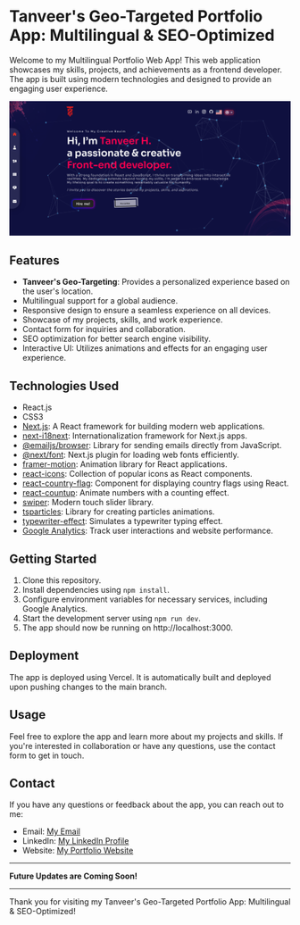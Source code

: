 # Tanveer's Geo-Targeted Portfolio App: Multilingual & SEO-Optimized

Welcome to my Multilingual Portfolio Web App! This web application showcases my skills, projects, and achievements as a frontend developer. The app is built using modern technologies and designed to provide an engaging user experience.


![Home Screen or OpenGraph Image](./public/og.png)

## Features

- **Tanveer's Geo-Targeting**: Provides a personalized experience based on the user's location.
- Multilingual support for a global audience.
- Responsive design to ensure a seamless experience on all devices.
- Showcase of my projects, skills, and work experience.
- Contact form for inquiries and collaboration.
- SEO optimization for better search engine visibility.
- Interactive UI: Utilizes animations and effects for an engaging user experience.

## Technologies Used

- React.js
- CSS3
- [Next.js](https://nextjs.org/): A React framework for building modern web applications.
- [next-i18next](https://github.com/isaachinman/next-i18next): Internationalization framework for Next.js apps.
- [@emailjs/browser](https://www.emailjs.com/): Library for sending emails directly from JavaScript.
- [@next/font](https://github.com/vercel/next.js/tree/canary/packages/font): Next.js plugin for loading web fonts efficiently.
- [framer-motion](https://www.framer.com/motion/): Animation library for React applications.
- [react-icons](https://react-icons.github.io/react-icons/): Collection of popular icons as React components.
- [react-country-flag](https://www.npmjs.com/package/react-country-flag): Component for displaying country flags using React.
- [react-countup](https://github.com/glennreyes/react-countup): Animate numbers with a counting effect.
- [swiper](https://swiperjs.com/): Modern touch slider library.
- [tsparticles](https://particles.js.org/): Library for creating particles animations.
- [typewriter-effect](https://www.npmjs.com/package/typewriter-effect): Simulates a typewriter typing effect.
- [Google Analytics](https://analytics.google.com/): Track user interactions and website performance.

## Getting Started

1. Clone this repository.
2. Install dependencies using `npm install`.
3. Configure environment variables for necessary services, including Google Analytics.
4. Start the development server using `npm run dev`.
5. The app should now be running on http://localhost:3000.

## Deployment

The app is deployed using Vercel. It is automatically built and deployed upon pushing changes to the main branch.

## Usage

Feel free to explore the app and learn more about my projects and skills. If you're interested in collaboration or have any questions, use the contact form to get in touch.

## Contact

If you have any questions or feedback about the app, you can reach out to me:

- Email: [My Email](mailto:youremail@email.com)
- LinkedIn: [My LinkedIn Profile](https://www.linkedin.com/in/myprofile/)
- Website: [My Portfolio Website](https://www.tanveer-portfolio.com/)

---

**Future Updates are Coming Soon!**

---

Thank you for visiting my Tanveer's Geo-Targeted Portfolio App: Multilingual & SEO-Optimized!
